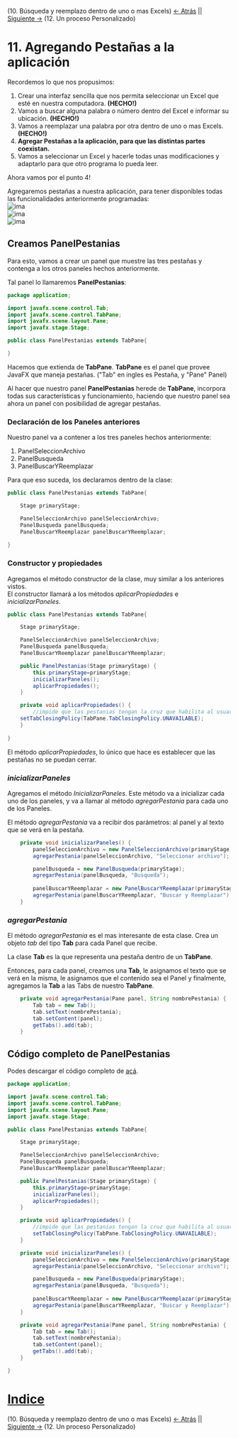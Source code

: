 (10. Búsqueda y reemplazo dentro de uno o mas Excels) [<- Atrás](10-buscar-y-reemplazar.md) || [Siguiente ->](12-proceso-personalizado.md) (12. Un proceso Personalizado)  

# 11. Agregando Pestañas a la aplicación

Recordemos lo que nos propusimos:  
1. Crear una interfaz sencilla que nos permita seleccionar un Excel que esté en nuestra computadora. **(HECHO!)**  
2. Vamos a buscar alguna palabra o número dentro del Excel e informar su ubicación. **(HECHO!)**  
3. Vamos a reemplazar una palabra por otra dentro de uno o mas Excels. **(HECHO!)**  
4. **Agregar Pestañas a la aplicación, para que las distintas partes coexistan.**  
5. Vamos a seleccionar un Excel y hacerle todas unas modificaciones y adaptarlo para que otro programa lo pueda leer.  

Ahora vamos por el punto 4!  

Agregaremos pestañas a nuestra aplicación, para tener disponibles todas las funcionalidades anteriormente programadas:  
![ima](images/pestanias3.png)  
![ima](images/pestanias2.png)  
![ima](images/pestanias.png)  

## Creamos **PanelPestanias**  

Para esto, vamos a crear un panel que muestre las tres pestañas y contenga a los otros paneles hechos anteriormente.  

Tal panel lo llamaremos **PanelPestanias**:  

```java  
package application;

import javafx.scene.control.Tab;
import javafx.scene.control.TabPane;
import javafx.scene.layout.Pane;
import javafx.stage.Stage;

public class PanelPestanias extends TabPane{

}
```  

Hacemos que extienda de **TabPane**. **TabPane** es el panel que provee JavaFX que maneja pestañas. ("Tab" en ingles es Pestaña, y "Pane" Panel)

Al hacer que nuestro panel **PanelPestanias** herede de **TabPane**, incorpora todas sus características y funcionamiento, haciendo que nuestro panel sea ahora un panel con posibilidad de agregar pestañas.  

### Declaración de los Paneles anteriores  

Nuestro panel va a contener a los tres paneles hechos anteriormente:  
1. PanelSeleccionArchivo  
2. PanelBusqueda  
3. PanelBuscarYReemplazar  

Para que eso suceda, los declaramos dentro de la clase:  
```java  
public class PanelPestanias extends TabPane{

	Stage primaryStage;

	PanelSeleccionArchivo panelSeleccionArchivo;
	PanelBusqueda panelBusqueda;
	PanelBuscarYReemplazar panelBuscarYReemplazar;
  
}
```  

### Constructor y propiedades  

Agregamos el método constructor de la clase, muy similar a los anteriores vistos.  
El constructor llamará a los métodos *aplicarPropiedades* e *inicializarPaneles*.  
```java  
public class PanelPestanias extends TabPane{

	Stage primaryStage;

	PanelSeleccionArchivo panelSeleccionArchivo;
	PanelBusqueda panelBusqueda;
	PanelBuscarYReemplazar panelBuscarYReemplazar;

	public PanelPestanias(Stage primaryStage) {
		this.primaryStage=primaryStage;
		inicializarPaneles();
		aplicarPropiedades();
	}

	private void aplicarPropiedades() {
		//impide que las pestanias tengan la cruz que habilita al usuario a cerrarlas
    setTabClosingPolicy(TabPane.TabClosingPolicy.UNAVAILABLE);
	}
  
}
```  

El método *aplicarPropiedades*, lo único que hace es establecer que las pestañas no se puedan cerrar.  

### *inicializarPaneles*  

Agregamos el método *InicializarPaneles*. Este método va a inicializar cada uno de los paneles, y va a llamar al método *agregarPestania* para cada uno de los Paneles.  

El método *agregarPestania* va a recibir dos parámetros: al panel y al texto que se verá en la pestaña.  

```java  
	private void inicializarPaneles() {
		panelSeleccionArchivo = new PanelSeleccionArchivo(primaryStage);
		agregarPestania(panelSeleccionArchivo, "Seleccionar archivo");

		panelBusqueda = new PanelBusqueda(primaryStage);
		agregarPestania(panelBusqueda, "Busqueda");
		
		panelBuscarYReemplazar = new PanelBuscarYReemplazar(primaryStage);
		agregarPestania(panelBuscarYReemplazar, "Buscar y Reemplazar");
	}
```  

### *agregarPestania*  

El método *agregarPestania* es el mas interesante de esta clase. Crea un objeto *tab* del tipo **Tab** para cada Panel que recibe.  

La clase **Tab** es la que representa una pestaña dentro de un **TabPane**.  

Entonces, para cada panel, creamos una **Tab**, le asignamos el texto que se verá en la misma, le asignamos que el contenido sea el Panel y finalmente, agregamos la **Tab** a las Tabs de nuestro **TabPane**.  

```java  
	private void agregarPestania(Pane panel, String nombrePestania) {
		Tab tab = new Tab();
		tab.setText(nombrePestania);
		tab.setContent(panel);
		getTabs().add(tab);
	}
```  

## Código completo de **PanelPestanias**  
Podes descargar el código completo de [acá](../sources/ExcelPTF_11.zip).  

```java  
package application;

import javafx.scene.control.Tab;
import javafx.scene.control.TabPane;
import javafx.scene.layout.Pane;
import javafx.stage.Stage;

public class PanelPestanias extends TabPane{

	Stage primaryStage;

	PanelSeleccionArchivo panelSeleccionArchivo;
	PanelBusqueda panelBusqueda;
	PanelBuscarYReemplazar panelBuscarYReemplazar;

	public PanelPestanias(Stage primaryStage) {
		this.primaryStage=primaryStage;
		inicializarPaneles();
		aplicarPropiedades();
	}

	private void aplicarPropiedades() {
		//impide que las pestanias tengan la cruz que habilita al usuario a cerrarlas
        setTabClosingPolicy(TabPane.TabClosingPolicy.UNAVAILABLE);
	}

	private void inicializarPaneles() {
		panelSeleccionArchivo = new PanelSeleccionArchivo(primaryStage);
		agregarPestania(panelSeleccionArchivo, "Seleccionar archivo");

		panelBusqueda = new PanelBusqueda(primaryStage);
		agregarPestania(panelBusqueda, "Busqueda");
		
		panelBuscarYReemplazar = new PanelBuscarYReemplazar(primaryStage);
		agregarPestania(panelBuscarYReemplazar, "Buscar y Reemplazar");
	}

	private void agregarPestania(Pane panel, String nombrePestania) {
		Tab tab = new Tab();
		tab.setText(nombrePestania);
		tab.setContent(panel);
		getTabs().add(tab);
	}

}
```  

# [Indice](../README.md#indice)  
(10. Búsqueda y reemplazo dentro de uno o mas Excels) [<- Atrás](10-buscar-y-reemplazar.md) || [Siguiente ->](12-proceso-personalizado.md) (12. Un proceso Personalizado)  
